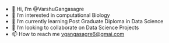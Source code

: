 - 👋 Hi, I’m @VarshuGangasagre
- 👀 I’m interested in computational Biology
- 🌱 I’m currently learning Post Graduate Diploma in Data Science
- 💞️ I’m looking to collaborate on Data Science Projects
- 📫 How to reach me vgangasagre6@gmai.com

<!---
VarshuGangasagre/VarshuGangasagre is a ✨ special ✨ repository because its `README.md` (this file) appears on your GitHub profile.
You can click the Preview link to take a look at your changes.
--->
